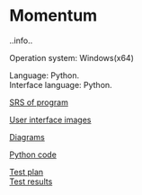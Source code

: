 # Momentum

..info..

Operation system: Windows(x64)

Language: Python.  
Interface language: Python.

[SRS of program]()

[User interface images]()

[Diagrams]()

[Python code]()


[Test plan]()  
[Test results]()
